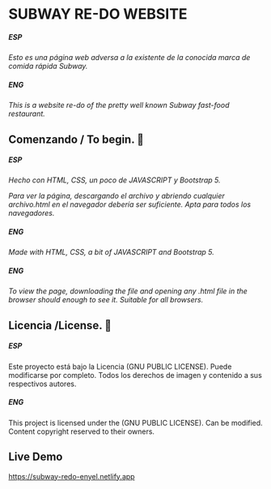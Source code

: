 # SUBWAY RE-DO WEBSITE
##### ESP

_Esto es una página web adversa a la existente de la conocida marca de comida rápida Subway._
##### ENG

_This is a website re-do of the pretty well known Subway fast-food restaurant._

## Comenzando / To begin. 🚀
##### ESP
_Hecho con HTML, CSS, un poco de JAVASCRIPT y Bootstrap 5._

_Para ver la página, descargando el archivo y abriendo cualquier archivo.html en el navegador debería ser suficiente. Apta para todos los navegadores._
##### ENG
_Made with HTML, CSS, a bit of JAVASCRIPT and Bootstrap 5._
##### ENG

_To view the page, downloading the file and opening any .html file in the browser should enough to see it. Suitable for all browsers._

## Licencia /License. 📄
##### ESP

Este proyecto está bajo la Licencia (GNU PUBLIC LICENSE). Puede modificarse por completo. Todos los derechos de imagen y contenido a sus respectivos autores.
##### ENG
This project is licensed under the (GNU PUBLIC LICENSE).
Can be modified. Content copyright reserved to their owners.

## Live Demo 

https://subway-redo-enyel.netlify.app

